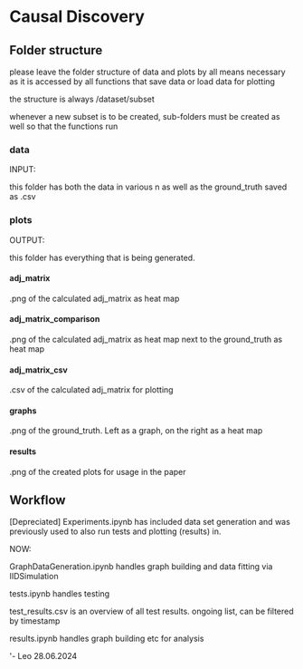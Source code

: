 # Causal Discovery

## Folder structure

please leave the folder structure of data and plots by all means necessary as it is accessed by all functions that save data or load data for plotting

the structure is always /dataset/subset

whenever a new subset is to be created, sub-folders must be created as well so that the functions run

### data

INPUT:

this folder has both the data in various n as well as the ground_truth saved as .csv

### plots

OUTPUT:

this folder has everything that is being generated.

#### adj_matrix

.png of the calculated adj_matrix as heat map

#### adj_matrix_comparison

.png of the calculated adj_matrix as heat map next to the ground_truth as heat map

#### adj_matrix_csv

.csv of the calculated adj_matrix for plotting

#### graphs

.png of the ground_truth. Left as a graph, on the right as a heat map

#### results

.png of the created plots for usage in the paper

## Workflow

[Depreciated] Experiments.ipynb has included data set generation and was previously used to also run tests and plotting (results) in. 

NOW:

GraphDataGeneration.ipynb handles graph building and data fitting via IIDSimulation

tests.ipynb handles testing

test_results.csv is an overview of all test results. ongoing list, can be filtered by timestamp

results.ipynb handles graph building etc for analysis




'- Leo 28.06.2024